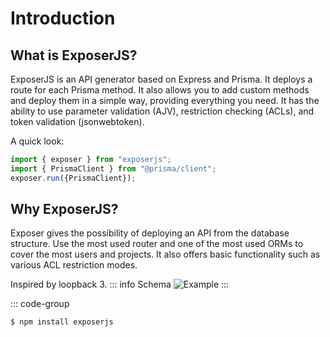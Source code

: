 # Introduction

## What is ExposerJS?

ExposerJS is an API generator based on Express and Prisma. It deploys a route for each Prisma method. It also allows you to add custom methods and deploy them in a simple way, providing everything you need. It has the ability to use parameter validation (AJV), restriction checking (ACLs), and token validation (jsonwebtoken).

A quick look:

```js
import { exposer } from "exposerjs";
import { PrismaClient } from "@prisma/client";
exposer.run({PrismaClient});
```

## Why ExposerJS?

Exposer gives the possibility of deploying an API from the database structure.
Use the most used router and one of the most used ORMs to cover the most users and projects.
It also offers basic functionality such as various ACL restriction modes.

Inspired by loopback 3.
::: info Schema
![Example](/example.png)
:::

::: code-group

```sh [npm]
$ npm install exposerjs
```

